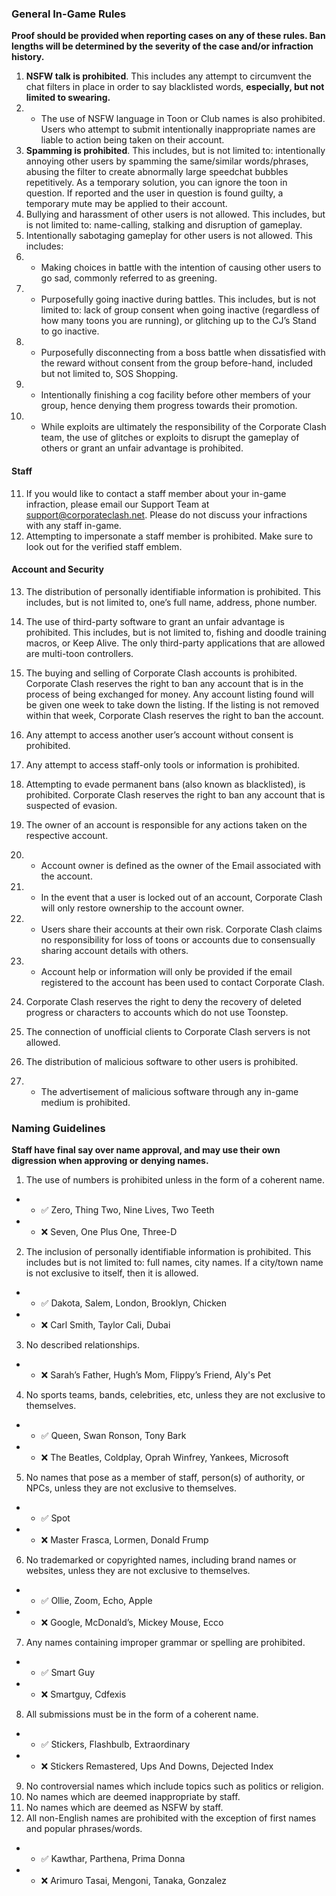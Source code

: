 ### General In-Game Rules
**Proof should be provided when reporting cases on any of these rules. Ban lengths will be determined by the severity of the case and/or infraction history.**

1. **NSFW talk is prohibited**. This includes any attempt to circumvent the chat filters in place in order to say blacklisted words, **especially, but not limited to swearing.**
2. * The use of NSFW language in Toon or Club names is also prohibited. Users who attempt to submit intentionally inappropriate names are liable to action being taken on their account.
3. **Spamming is prohibited**. This includes, but is not limited to: intentionally annoying other users by spamming the same/similar words/phrases, abusing the filter to create abnormally large speedchat bubbles repetitively. As a temporary solution, you can ignore the toon in question. If reported and the user in question is found guilty, a temporary mute may be applied to their account.
4. Bullying and harassment of other users is not allowed. This includes, but is not limited to: name-calling, stalking and disruption of gameplay. 
5. Intentionally sabotaging gameplay for other users is not allowed. This includes:
6. * Making choices in battle with the intention of causing other users to go sad, commonly referred to as greening.
7. * Purposefully going inactive during battles. This includes, but is not limited to: lack of group consent when going inactive (regardless of how many toons you are running), or glitching up to the CJ’s Stand to go inactive.
8. * Purposefully disconnecting from a boss battle when dissatisfied with the reward without consent from the group before-hand, included but not limited to, SOS Shopping.
9. * Intentionally finishing a cog facility before other members of your group, hence denying them progress towards their promotion.
10. * While exploits are ultimately the responsibility of the Corporate Clash team, the use of glitches or exploits to disrupt the gameplay of others or grant an unfair advantage is prohibited.

#### Staff

11. If you would like to contact a staff member about your in-game infraction, please email our Support Team at support@corporateclash.net. Please do not discuss your infractions with any staff in-game.
12. Attempting to impersonate a staff member is prohibited. Make sure to look out for the verified staff emblem.

#### Account and Security

13. The distribution of personally identifiable information is prohibited. This includes, but is not limited to, one’s full name, address, phone number.

14. The use of third-party software to grant an unfair advantage is prohibited. This includes, but is not limited to, fishing and doodle training macros, or Keep Alive. The only third-party applications that are allowed are multi-toon controllers.

15. The buying and selling of Corporate Clash accounts is prohibited. Corporate Clash reserves the right to ban any account that is in the process of being exchanged for money. Any account listing found will be given one week to take down the listing. If the listing is not removed within that week, Corporate Clash reserves the right to ban the account.

16. Any attempt to access another user’s account without consent is prohibited.

17. Any attempt to access staff-only tools or information is prohibited.

18. Attempting to evade permanent bans (also known as blacklisted), is prohibited. Corporate Clash reserves the right to ban any account that is suspected of evasion.

19. The owner of an account is responsible for any actions taken on the respective account.
20. * Account owner is defined as the owner of the Email associated with the account.
21. * In the event that a user is locked out of an account, Corporate Clash will only restore ownership to the account owner.
22. * Users share their accounts at their own risk. Corporate Clash claims no responsibility for loss of toons or accounts due to consensually sharing account details with others.
23. * Account help or information will only be provided if the email registered to the account has been used to contact Corporate Clash.
24. Corporate Clash reserves the right to deny the recovery of deleted progress or characters to accounts which do not use Toonstep.
25. The connection of unofficial clients to Corporate Clash servers is not allowed.
26. The distribution of malicious software to other users is prohibited.
27. * The advertisement of malicious software through any in-game medium is prohibited.

### Naming Guidelines

**Staff have final say over name approval, and may use their own digression when approving or denying names.**

1. The use of numbers is prohibited unless in the form of a coherent name.
* * ✅ Zero, Thing Two, Nine Lives, Two Teeth
* * ❌ Seven, One Plus One, Three-D
2. The inclusion of personally identifiable information is prohibited. This includes but is not limited to: full names, city names. If a city/town name is not exclusive to itself, then it is allowed.
* * ✅ Dakota, Salem, London, Brooklyn, Chicken
* * ❌ Carl Smith, Taylor Cali, Dubai
3. No described relationships.
* * ❌ Sarah’s Father, Hugh’s Mom, Flippy’s Friend, Aly's Pet
4. No sports teams, bands, celebrities, etc, unless they are not exclusive to themselves.
* * ✅ Queen, Swan Ronson, Tony Bark
* * ❌ The Beatles, Coldplay, Oprah Winfrey, Yankees, Microsoft
5.  No names that pose as a member of staff, person(s) of authority, or NPCs, unless they are not exclusive to themselves.
* * ✅ Spot 
* * ❌ Master Frasca, Lormen, Donald Frump
6. No trademarked or copyrighted names, including brand names or websites, unless they are not exclusive to themselves.
* * ✅ Ollie, Zoom, Echo, Apple
* * ❌ Google, McDonald’s, Mickey Mouse, Ecco
7. Any names containing improper grammar or spelling are prohibited.
* * ✅ Smart Guy
* * ❌ Smartguy, Cdfexis
8. All submissions must be in the form of a coherent name. 
* * ✅ Stickers, Flashbulb, Extraordinary
* * ❌ Stickers Remastered, Ups And Downs, Dejected Index
9. No controversial names which include topics such as politics or religion.
10. No names which are deemed inappropriate by staff.
11. No names which are deemed as NSFW by staff.
12. All non-English names are prohibited with the exception of first names and popular phrases/words.
* * ✅ Kawthar, Parthena, Prima Donna
* * ❌ Arimuro Tasai, Mengoni, Tanaka, Gonzalez
